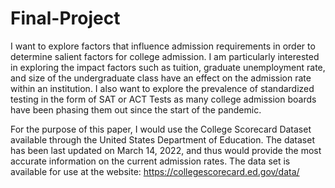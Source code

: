 # Final-Project

I want to explore factors that influence admission requirements in order to determine salient factors for college admission. I am particularly interested in exploring the impact factors such as tuition, graduate unemployment rate, and size of the undergraduate class have an effect on the admission rate within an institution. I also want to explore the prevalence of standardized testing in the form of SAT or ACT Tests as many college admission boards have been phasing them out since the start of the pandemic. 

For the purpose of this paper, I would use the College Scorecard Dataset available through the United States Department of Education. The dataset has been last updated on March 14, 2022, and thus would provide the most accurate information on the current admission rates. The data set is available for use at the website: https://collegescorecard.ed.gov/data/